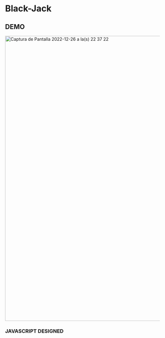 # Black-Jack

## DEMO

<img width="927" alt="Captura de Pantalla 2022-12-26 a la(s) 22 37 22" src="https://user-images.githubusercontent.com/72485462/209611800-0da86716-7dcf-4af6-8777-c045475da8fe.png">

### JAVASCRIPT DESIGNED
